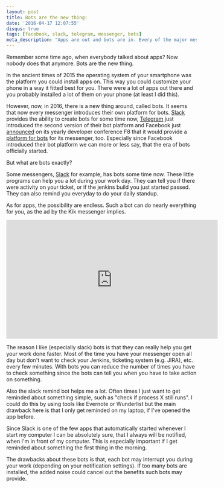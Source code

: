 ```yaml
---
layout: post
title: Bots are the new thing!
date: '2016-04-17 12:07:55'
disqus: true
tags: [facebook, slack, telegram, messenger, bots]
meta_description: "Apps are out and bots are in. Every of the major messengers support them and there is already a great number of little software helpers running in those messengers."
---
```


Remember some time ago, when everybody talked about apps? Now nobody does that anymore. Bots are the new thing.

In the ancient times of 2015 the operating system of your smartphone was the platform you could install apps on. This way you could customize your phone in a way it fitted best for you. There were a lot of apps out there and you probably installed a lot of them on your phone (at least I did this).

However, now, in 2016, there is a new thing around, called bots. It seems that now every messenger introduces their own platform for bots. [Slack](https://slack.com/) provides the ability to create bots for some time now, [Telegram](https://telegram.org/blog/bots-2-0) just introduced the second version of their bot platform and Facebook just [announced](http://www.theverge.com/2016/4/12/11395806/facebook-messenger-bot-platform-announced-f8-conference/in/11179381) on its yearly developer conference F8 that it would provide a [platform for bots](https://developers.facebook.com/blog/post/2016/04/12/bots-for-messenger/) for its messenger, too. Especially since Facebook introduced their bot platform we can more or less say, that the era of bots officially started.

But what are bots exactly?

Some messengers, [Slack](https://slack.com/) for example, has bots some time now. These little programs can help you a lot during your work day. They can tell you if there were activity on your ticket, or if the jenkins build you just started passed. They can also remind you everyday to do your daily standup.

As for apps, the possibility are endless. Such a bot can do nearly everything for you, as the ad by the Kik messenger implies.

<iframe width="560" height="315" src="https://www.youtube.com/embed/5yr1r1YlGVo" frameborder="0" allowfullscreen></iframe>

The reason I like (especially slack) bots is that they can really help you get your work done faster. Most of the time you have your messenger open all day but don't want to check your Jenkins, ticketing system (e.g. JIRA), etc. every few minutes. With bots you can reduce the number of times you have to check something since the bots can tell you when you have to take action on something.

Also the slack remind bot helps me a lot. Often times I just want to get reminded about something simple, such as "check if process X still runs". I could do this by using tools like Evernote or Wunderlist but the main drawback here is that I only get reminded on my laptop, if I've opened the app before.

Since Slack is one of the few apps that automatically started whenever I start my computer I can be absolutely sure, that I always will be notified, when I'm in front of my computer. This is especially important if I get reminded about something the first thing in the morning.

The drawbacks about these bots is that, each bot may interrupt you during your work (depending on your notification settings). If too many bots are installed, the added noise could cancel out the benefits such bots may provide.
